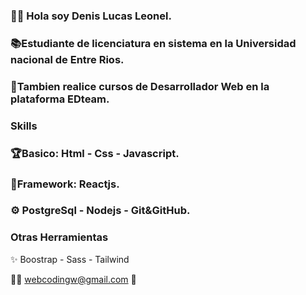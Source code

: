 ### 👋🏻 Hola soy Denis Lucas Leonel.  
### 📚Estudiante de licenciatura en sistema en la Universidad nacional de Entre Rios.
### 🏅Tambien realice cursos de Desarrollador Web en la plataforma EDteam.
### Skills
### 🏆Basico: Html  - Css - Javascript.
### 👾Framework: Reactjs.
### ⚙️ PostgreSql - Nodejs - Git&GitHub.


### Otras Herramientas 

✨ Boostrap - Sass -  Tailwind


🧑‍💻
webcodingw@gmail.com 📧

